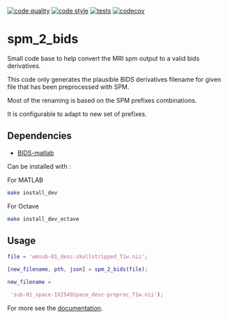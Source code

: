 [![code quality](https://github.com/cpp-lln-lab/spm_2_bids/actions/workflows/miss_hit_code_quality.yml/badge.svg)](https://github.com/cpp-lln-lab/spm_2_bids/actions/workflows/miss_hit_code_quality.yml)
[![code style](https://github.com/cpp-lln-lab/spm_2_bids/actions/workflows/miss_hit_code_style.yml/badge.svg)](https://github.com/cpp-lln-lab/spm_2_bids/actions/workflows/miss_hit_code_style.yml)
[![tests](https://github.com/cpp-lln-lab/spm_2_bids/actions/workflows/run_tests.yml/badge.svg)](https://github.com/cpp-lln-lab/spm_2_bids/actions/workflows/run_tests.yml)
[![codecov](https://codecov.io/gh/cpp-lln-lab/spm_2_bids/branch/master/graph/badge.svg?token=yaL40GJK9y)](https://codecov.io/gh/cpp-lln-lab/spm_2_bids)

# spm_2_bids

Small code base to help convert the MRI spm output to a valid bids derivatives.

This code only generates the plausible BIDS derivatives filename for given file
that has been preprocessed with SPM.

Most of the renaming is based on the SPM prefixes combinations.

It is configurable to adapt to new set of prefixes.

## Dependencies

-   [BIDS-matlab](https://github.com/bids-standard/bids-matlab)

Can be installed with :

For MATLAB

```bash
make install_dev
```

For Octave

```bash
make install_dev_octave
```

## Usage

```matlab
file = 'wmsub-01_desc-skullstripped_T1w.nii';

[new_filename, pth, json] = spm_2_bids(file);

new_filename =

 'sub-01_space-IXI549Space_desc-preproc_T1w.nii');
```

For more see the [documentation](https://spm-2-bids.readthedocs.io/en/latest/).
